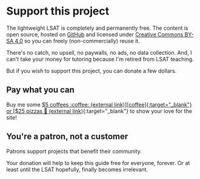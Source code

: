 # Support this project

The lightweight LSAT is completely and permanently free.
The content is open source, hosted on [GitHub] and licensed under [Creative Commons BY-SA 4.0][license] so you can freely (non-commercially) reuse it.

There's no catch, no upsell, no paywalls, no ads, no data collection.
And, I can't take your money for tutoring because I'm retired from LSAT teaching.

But if you wish to support this project, you can donate a few dollars.

## Pay what you can

Buy me some [$5 coffees :coffee: (external link)][coffee]{:target="_blank"} or [$25 pizzas :pizza: (external link)][pizza]{:target="_blank"} to show your love for the site!

## You're a patron, not a customer

Patrons support projects that benefit their community.

Your donation will help to keep this guide free for everyone, forever.
Or at least until the LSAT hopefully, finally becomes irrelevant.

[pizza]: https://buy.stripe.com/14k4hf7lXexNcak5kl
[coffee]: https://buy.stripe.com/28oaFD6hT75l7U4144
[GitHub]: https://github.com/gpdowney/lightweightLSAT
[license]: https://creativecommons.org/licenses/by-sa/4.0/
